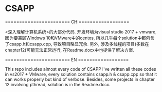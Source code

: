 # CSAPP
======================= CH ==================

<深入理解计算机系统>的大部分代码.
开发环境为visual studio 2017 + vmware, 因为要兼顾Windows 10和VMware中的centos, 所以几乎每个solution中都包含了csapp.h和csapp.cpp, 导致项目略显冗余.
另外, 涉及多线程的项目(多数在chapter12)可能无法正常运行, 在Readme.docx中也提供了解决方案.




======================= EN ==================

This repo includes almost every code of CSAPP
I've written all these codes in vs2017 + VMware, every solution contains csapp.h & csapp.cpp so that it can works properly but kind of verbose.
Besides, some projects in chapter 12 involving pthread, solution is in the Readme.docx.
